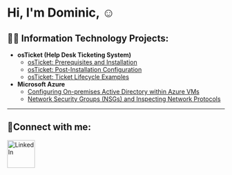 <h1>Hi, I'm Dominic, <a href="https://linkedin.com/in/domsbusiness/"></a>☺</h1>

<h2>👨‍💻 Information Technology Projects:</h2>

- <b>osTicket (Help Desk Ticketing System)</b>
  - [osTicket: Prerequisites and Installation](https://github.com/DomSecurity/osticket-prereqs)
  - [osTicket: Post-Installation Configuration](https://github.com/DomSecurity/post-install-config)
  - [osTicket: Ticket Lifecycle Examples](https://github.com/DomSecurity/ticket-lifecycle)
- <b>Microsoft Azure</b>
  - [Configuring On-premises Active Directory within Azure VMs](https://github.com/DomSecurity/configure-ad)
  - [Network Security Groups (NSGs) and Inspecting Network Protocols](https://github.com/DomSecurity/azure-network-protocols)

---
<h2>🤳Connect with me:</h2>


[<img align="left" alt="LinkedIn" width="64px" src="https://static.vecteezy.com/system/resources/previews/018/930/587/original/linkedin-logo-linkedin-icon-transparent-free-png.png" />][linkedin]



[linkedin]: www.linkedin.com/in/domsbusiness/
